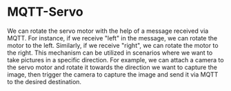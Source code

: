 # MQTT-Servo
We can rotate the servo motor with the help of a message received via MQTT. For instance, if we receive "left" in the message, we can rotate the motor to the left. Similarly, if we receive "right", we can rotate the motor to the right. This mechanism can be utilized in scenarios where we want to take pictures in a specific direction. For example, we can attach a camera to the servo motor and rotate it towards the direction we want to capture the image, then trigger the camera to capture the image and send it via MQTT to the desired destination.
